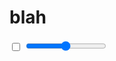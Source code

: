# blah

<input type="checkbox" :checked="state.toggle" readonly>
<input type="range" min="0" max="10" :value="state.x" step="0.0001">

<script>
import { createPlayer } from '../lib/player-ui'

const { pipe, map, pipeFromArray } = Copilot

class PlayerObservable extends Copilot.Observable {
  constructor(totalTime){
    super(observer => {
      this.observer = observer
    })
    this.totalTime = totalTime
  }
  seek(time){
    if (!this.observer){ return }
    this.observer.next(time)
  }
  pipe(...fns){
    return pipeFromArray(fns)(this)
  }
}

class TweenOperator extends Copilot.Util.Callable {
  constructor(s, e) {
    super()
    this.s = s
    this.e = e
  }

  at(t){
    return Copilot.Util.lerp(this.s, this.e, t)
  }

  __call__(source){
    return map(t => this.at(t))(source)
  }
}

function Tween(s, e){
  return new TweenOperator(s, e)
}

export default {
  name: 'Test',
  data: () => ({
    state: {}
  }),
  mounted(){
    const tween = Copilot.Tween({
      x: 0,
      toggle: false
    })
    .to({
      x: 1,
      toggle: true
    }, '3s')
    .to('4s', {
      x: 4
    })

    const $player = new PlayerObservable(tween.duration)

    const subscription = $player.pipe(
      tween
      // Copilot.spreadAssign(
      //   pipe(
      //     Tween(1, 2)
      //     , map(x => ({ x }))
      //   )
      //   , pipe(
      //     Tween(5, 4)
      //     , map(y => ({ y }))
      //   )
      // )
    ).subscribe(state => {
      this.state = state
    }, console.error)

    // for more information about creating a "player", see the player tutorial
    const player = createPlayer( this.$el, $player )
  }
}

</script>
